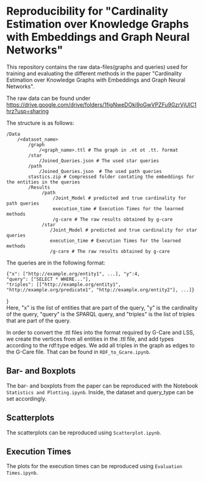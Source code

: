 # Reproducibility for "Cardinality Estimation over Knowledge Graphs with Embeddings and Graph Neural Networks"

This repository contains the raw data-files(graphs and queries) used for training and evaluating the different
methods in the paper "Cardinality Estimation over Knowledge Graphs with Embeddings and Graph Neural Networks".

The raw data can be found under https://drive.google.com/drive/folders/1figNweDOki9oGwVPZFu9GzrVjUlC1hrz?usp=sharing

The structure is as follows:
```
/Data
    /<dataset_name>
        /graph  
            /<graph_name>.ttl # The graph in .nt ot .tt. format
        /star
            /Joined_Queries.json # The used star queries
        /path
            /Joined_Queries.json  # The used path queries
        stastics.zip # Compressed folder contating the embeddings for the entities in the queries
        /Results
             /path
                 /Joint_Model # predicted and true cardinality for path queries
                 execution_time # Execution Times for the learned methods
                 /g-care # The raw results obtained by g-care
             /star
                /Joint_Model # predicted and true cardinality for star queries
                execution_time # Execution Times for the learned methods
                /g-care # The raw results obtained by g-care
```

The queries are in the following format:
```
{"x": ["http://example.org/entity1", ...], "y":4, 
"query": ["SELECT * WHERE..."], 
"triples": [["http://example.org/entity1", "http://example.org/predicate1", "http://example.org/entity2"], ...]}
```
}
<br>
Here, "x" is the list of entities that are part of the query, "y" is the cardinality of the query,
"query" is the SPARQL query, and "triples" is the list of triples that are part of the query.<br>


In order to convert the .ttl files into the format required by G-Care and LSS, we create
the vertices from all entities in the .ttl file, and add types according to the 
rdf:type edges. We add all triples in the graph as edges to the G-Care file. That can be
found in ``RDF_to_Gcare.ipynb``.




## Bar- and Boxplots

The bar- and boxplots from the paper can be reproduced with the Notebook ```Statistics and Plotting.ipynb```.
Inside, the dataset and query_type can be set accordingly.

## Scatterplots

The scatterplots can be reproduced using ```Scatterplot.ipynb```.

## Execution Times

The plots for the execution times can be reproduced using ```Evaluation Times.ipynb```.
